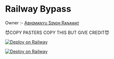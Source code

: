 # Railway Bypass

Owner :- [Aʙʜɪᴍᴀɴʏᴜ Sɪɴɢʜ Rᴀɴᴀᴡᴀᴛ](https://t.me/VeNom_HaiN_HuM)

😈COPY PASTERS COPY THIS BUT GIVE CREDIT😈

[![Deploy on Railway](https://railway.app/button.svg)](https://railway.app/new/template/PCEL1X?referralCode=Abhimanyu)





[![Deploy on Railway](https://railway.app/button.svg)](https://railway.app/new/template/kOw6Qt?referralCode=Abhimanyu)
